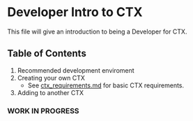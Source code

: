 # Developer Intro to CTX

This file will give an introduction to being a Developer for CTX.

## Table of Contents

1. Recommended development enviroment
1. Creating your own CTX
    - See [ctx_requirements.md](ctx_requirements.md) for basic CTX requirements.
1. Adding to another CTX

### WORK IN PROGRESS